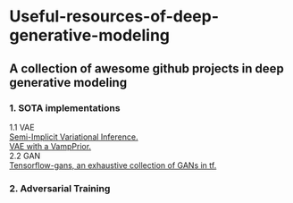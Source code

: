 # Useful-resources-of-deep-generative-modeling
## A collection of awesome github projects in deep generative modeling

### 1. SOTA implementations
  1.1 VAE  
    [Semi-Implicit Variational Inference.](https://github.com/mingzhang-yin/SIVI)  
    [VAE with a VampPrior.](https://github.com/jmtomczak/vae_vampprior)  
  2.2 GAN  
    [Tensorflow-gans, an exhaustive collection of GANs in tf.](https://github.com/TwistedW/tensorflow-GANs)  
    
### 2. Adversarial Training
